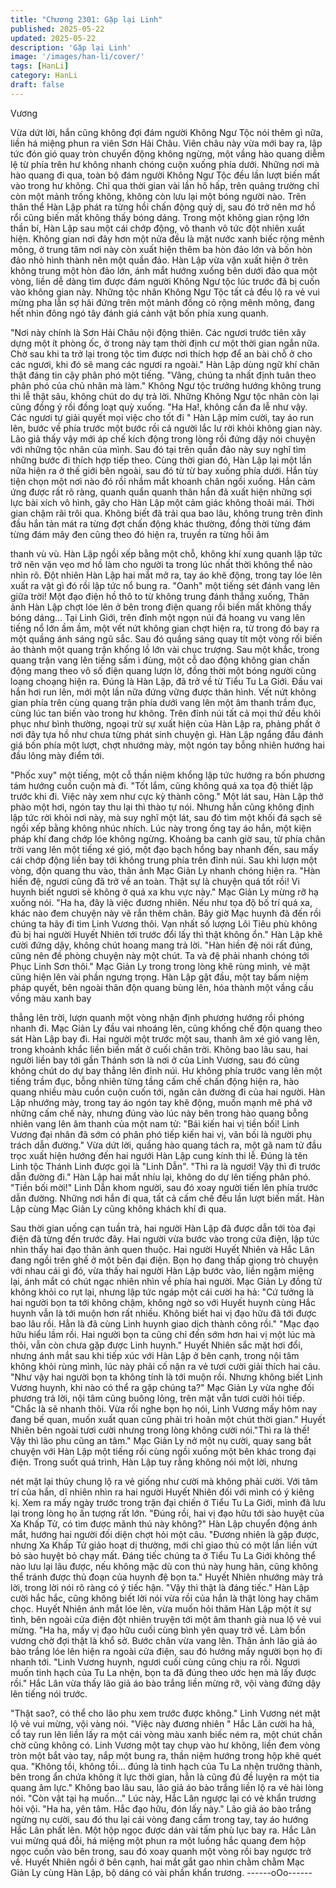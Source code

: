 ```yaml
---
title: "Chương 2301: Gặp lại Linh"
published: 2025-05-22
updated: 2025-05-22
description: 'Gặp lại Linh'
image: '/images/han-li/cover/'
tags: [HanLi]
category: HanLi
draft: false
---
```


Vương

Vừa dứt lời, hắn cũng không đợi đám người Không Ngư Tộc nói
thêm gì nữa, liền há miệng phun ra viên Sơn Hải Châu.
Viên châu này vừa mới bay ra, lập tức đón gió quay tròn chuyển
động không ngừng, một vầng hào quang diễm lệ từ phía trên hư
không nhanh chóng cuộn xuống phía dưới.
Những nơi mà hào quang đi qua, toàn bộ đám người Không Ngư
Tộc đều lần lượt biến mất vào trong hư không.
Chỉ qua thời gian vài lần hô hấp, trên quảng trường chỉ còn một
mảnh trống không, không còn lưu lại một bóng người nào.
Trên thân thể Hàn Lập phát ra từng hồi chấn động quỷ dị, sau đó
trở nên mơ hồ rổi cũng biến mất không thấy bóng dáng.
Trong một không gian rộng lớn thần bí, Hàn Lập sau một cái chớp
động, vô thanh vô tức đột nhiên xuất hiện.
Không gian nơi đây hơn một nửa đều là mặt nước xanh biếc rộng
mênh mông, ở trung tâm nơi này còn xuất hiện thêm ba hòn đảo
lớn và bốn hòn đảo nhỏ hình thành nên một quần đảo.
Hàn Lập vừa vặn xuất hiện ở trên không trung một hòn đảo lớn,
ánh mắt hướng xuống bên dưới đảo qua một vòng, liền dễ dàng
tìm được đám người Không Ngư tộc lúc trước đã bị cuốn vào
không gian này.
Những tộc nhân Không Ngư Tộc tất cả đều lộ ra vẻ vui mừng pha
lẫn sợ hãi đứng trên một mảnh đồng cỏ rộng mênh mông, đang
hết nhìn đông ngó tây đánh giá cảnh vật bốn phía xung quanh.

"Nơi này chính là Sơn Hải Châu nội động thiên. Các ngươi trước
tiên xây dựng một ít phòng ốc, ở trong này tạm thời định cư một
thời gian ngắn nữa. Chờ sau khi ta trở lại trong tộc tìm được nơi
thích hợp để an bài chỗ ở cho các ngươi, khi đó sẽ mang các
ngươi ra ngoài." Hàn Lập dùng ngữ khí chân thật đáng tin cậy
phân phó một tiếng.
"Vâng, chúng ta nhất định tuân theo phân phó của chủ nhân mà
làm." Không Ngư tộc trưởng hướng không trung thi lễ thật sâu,
không chút do dự trả lời.
Những Không Ngư tộc nhân còn lại cũng đồng ý rồi đồng loạt quỳ
xuống.
"Ha Ha!, không cần đa lễ như vậy. Các ngươi tự giải quyết mọi
việc cho tốt đi "
Hàn Lập mỉm cười, tay áo run lên, bước về phía trước một bước
rồi cả người lắc lư rời khỏi không gian này.
Lão giả thấy vậy mới áp chế kích động trong lòng rồi đứng dậy
nói chuyện với những tộc nhân của mình. Sau đó tại trên quần
đảo này suy nghĩ tìm những bước đi thích hợp tiếp theo.
Cùng thời gian đó, Hàn Lập lại một lần nữa hiện ra ở thế giới bên
ngoài, sau đó từ từ bay xuống phía dưới.
Hắn tùy tiện chọn một nơi nào đó rồi nhắm mắt khoanh chân ngồi
xuống.
Hắn cảm ứng được rất rõ ràng, quanh quẩn quanh thân hắn đã
xuất hiện những sợi lực bài xích vô hình, gây cho Hàn Lập một
cảm giác không thoải mái.
Thời gian chậm rãi trôi qua.
Không biết đã trải qua bao lâu, không trung trên đỉnh đầu hắn tản
mát ra từng đợt chấn động khác thường, đồng thời từng đám
từng đám mây đen cũng theo đó hiện ra, truyền ra từng hồi âm

thanh vù vù.
Hàn Lập ngồi xếp bằng một chỗ, không khí xung quanh lập tức
trở nên vặn vẹo mơ hồ làm cho người ta trong lúc nhất thời không
thể nào nhìn rõ.
Đột nhiên Hàn Lập hai mắt mở ra, tay áo khẽ động, trong tay lóe
lên xuất ra vật gì đó rồi lập tức nổ bung ra.
"Oanh" một tiếng sét đánh vang lên giữa trời!
Một đạo điện hồ thô to từ không trung đánh thẳng xuống, Thân
ảnh Hàn Lập chợt lóe lên ở bên trong điện quang rồi biến mất
không thấy bóng dáng...
Tại Linh Giới, trên đỉnh một ngọn núi đá hoang vu vang lên tiếng
nổ lớn ầm ầm, một vết nứt không gian chợt hiện ra, từ trong đó
bay ra một quầng ánh sáng ngũ sắc.
Sau đó quầng sáng quay tít một vòng rối biến ảo thành một quang
trận khổng lồ lớn vài chục trượng.
Sau một khắc, trong quang trận vang lên tiếng sấm ì đùng, một cỗ
dao động không gian chấn động mang theo vô số điện quang
lượn lờ, đồng thời một bóng người cũng loạng choạng hiện ra.
Đúng là Hàn Lập, đã trở về từ Tiểu Tu La Giới.
Đầu vai hắn hơi run lên, mới một lần nữa đứng vững được thân
hình.
Vết nứt không gian phía trên cùng quang trận phía dưới vang lên
một âm thanh trầm đục, cùng lúc tan biến vào trong hư không.
Trên đỉnh núi tất cả mọi thứ đều khôi phục như bình thường,
ngoại trừ sự xuất hiện của Hàn Lập ra, phảng phất ở nơi đây tựa
hồ như chưa từng phát sinh chuyện gì.
Hàn Lập ngẩng đầu đánh giá bốn phía một lượt, chợt nhướng
mày, một ngón tay bỗng nhiên hướng hai đầu lông mày điểm tới.

"Phốc xuy" một tiếng, một cỗ thần niệm khổng lập tức hướng ra
bốn phương tám hướng cuồn cuộn mà đi.
"Tốt lắm, cũng không quá xa tọa độ thiết lập trước khi đi. Việc này
xem như cực kỳ thành công." Một lát sau, Hàn Lập thở phào một
hơi, ngón tay thu lại thì thào tự nói.
Nhưng hắn cũng không định lập tức rời khỏi nơi này, mà suy nghĩ
một lát, sau đó tìm một khối đá sạch sẽ ngồi xếp bằng không
nhúc nhích.
Lúc này trong ống tay áo hắn, một kiện pháp khí đang chớp lóe
không ngừng.
Khoảng ba canh giờ sau, từ phía chân trời vang lên một tiếng xé
gió, một đạo bạch hồng bay nhanh đến, sau mấy cái chớp động
liền bay tới không trung phía trên đỉnh núi.
Sau khi lượn một vòng, độn quang thu vào, thân ảnh Mạc Giản Ly
nhanh chóng hiện ra.
"Hàn hiền đệ, ngươi cũng đã trở về an toàn. Thật sự là chuyện
quá tốt rồi! Vi huynh biết ngươi sẽ không ở quá xa khu vực này."
Mạc Giản Ly mừng rỡ hạ xuống nói.
"Ha ha, đây là việc đương nhiên. Nếu như tọa độ bố trí quá xa,
khác nào đem chuyện này vẽ rắn thêm chân. Bây giờ Mạc huynh
đã đến rồi chúng ta hãy đi tìm Linh Vương thôi. Vạn nhất số
lượng Lôi Tiêu phù không đủ bị hai người Huyết Nhiên tới trước
đổi lấy thì thật không ổn." Hàn Lập khẽ cười đứng dậy, không
chút hoang mang trả lời.
"Hàn hiền đệ nói rất đúng, cũng nên đề phòng chuyện này một
chút. Ta và đệ phải nhanh chóng tới Phục Linh Sơn thôi." Mạc
Giản Ly trong trong lòng khẽ rùng mình, vẻ mặt cũng hiện lên vài
phần ngưng trọng.
Hàn Lập gật đầu, một tay bấm niệm pháp quyết, bên ngoài thân
độn quang bùng lên, hóa thành một vầng cầu vồng màu xanh bay

thẳng lên trời, lượn quanh một vòng nhận định phương hướng rồi
phóng nhanh đi.
Mạc Giản Ly đầu vai nhoáng lên, cũng khống chế độn quang theo
sát Hàn Lập bay đi.
Hai người một trước một sau, thanh âm xé gió vang lên, trong
khoảnh khắc liền biến mất ở cuối chân trời.
Không bao lâu sau, hai người liền bay tới gần Thánh sơn là nơi ở
của Linh Vương, sau đó cũng không chút do dự bay thẳng lên
đỉnh núi.
Hư không phía trước vang lên một tiếng trầm đục, bỗng nhiên
từng tầng cấm chế chấn động hiện ra, hào quang nhiều màu cuồn
cuộn cuốn tới, ngăn cản đường đi của hai người.
Hàn Lập nhướng mày, trong tay áo ngón tay khẽ động, muốn
mạnh mẽ phá vỡ những cấm chế này, nhưng đúng vào lúc này
bên trong hào quang bỗng nhiên vang lên âm thanh của một nam
tử:
"Bái kiến hai vị tiền bối! Linh Vương đại nhân đã sớm có phân
phó tiếp kiến hai vị, vãn bối là người phụ trách dẫn đường."
Vừa dứt lời, quầng hào quang tách ra, một gã nam tử đầu trọc
xuất hiện hướng đến hai ngưới Hàn Lập cung kính thi lễ.
Đúng là tên Linh tộc Thánh Linh được gọi là "Linh Dẫn".
"Thì ra là ngươi! Vậy thì đi trước dẫn đường đi." Hàn Lập hai mắt
nhíu lại, không do dự lên tiếng phân phó.
"Tiền bối mời!" Linh Dẫn khom người, sau đó xoay người tiến lên
phía trước dẫn đường.
Những nơi hắn đi qua, tất cả cấm chế đều lần lượt biến mất.
Hàn Lập cùng Mạc Giản Ly cũng không khách khí đi qua.

Sau thời gian uống cạn tuần trà, hai người Hàn Lập đã được dẫn
tới tòa đại điện đã từng đến trước đây.
Hai người vừa bước vào trong cửa điện, lập tức nhìn thấy hai đạo
thân ảnh quen thuộc.
Hai người Huyết Nhiên và Hắc Lân đang ngồi trên ghế ở một bên
đại điện.
Bọn họ đang thấp giọng trò chuyện với nhau cái gì đó, vừa thấy
hai người Hàn Lập bước vào, liền ngậm miệng lại, ánh mắt có
chút ngạc nhiên nhìn về phía hai người.
Mạc Giản Ly đồng tử không khỏi co rụt lại, nhưng lập tức ngáp
một cái cười ha hả:
"Cứ tưởng là hai người bọn ta tới không chậm, không ngờ so với
Huyết huynh cùng Hắc huynh vẫn là tới muộn hơn rất nhiều.
Không biết hai vị đạo hữu đã tới được bao lâu rồi. Hẳn là đã cùng
Linh huynh giao dịch thành công rồi."
"Mạc đạo hữu hiểu lầm rồi. Hai người bọn ta cũng chỉ đến sớm
hơn hai vị một lúc mà thôi, vẫn còn chưa gặp được Linh huynh."
Huyết Nhiên sắc mặt hơi đổi, nhưng ánh mắt sau khi tiếp xúc với
Hàn Lập ở bên cạnh, trong nội tâm không khỏi rùng mình, lúc này
phải cố nặn ra vẻ tươi cười giải thích hai câu.
"Như vậy hai người bọn ta không tính là tới muộn rồi. Nhưng
không biết Linh Vương huynh, khi nào có thể ra gặp chúng ta?"
Mạc Giản Ly vừa nghe đối phương trả lời, nội tâm cũng buông
lỏng, trên mặt vẫn tươi cười hỏi tiếp.
"Chắc là sẽ nhanh thôi. Vừa rồi nghe bọn họ nói, Linh Vương mấy
hôm nay đang bế quan, muốn xuất quan cũng phải trì hoãn một
chút thời gian." Huyết Nhiên bên ngoài tươi cười nhưng trong
lòng không cười nói."Thì ra là thế! Vậy thì lão phu cũng an tâm."
Mạc Giản Ly nở một nụ cười, quay sang bắt chuyện với Hàn Lập
một tiếng rồi cùng ngồi xuống một bên khác trong đại điện.
Trong suốt quá trình, Hàn Lập tuy rằng không nói một lời, nhưng

nét mặt lại thủy chung lộ ra vẻ giống như cười mà không phải
cười.
Với tâm trí của hắn, dĩ nhiên nhìn ra hai người Huyết Nhiên đối
với mình có ý kiêng kị.
Xem ra mấy ngày trước trong trận đại chiến ở Tiểu Tu La Giới,
mình đã lưu lại trong lòng họ ấn tượng rất lớn.
"Đúng rồi, hai vị đạo hữu tới sào huyệt của Xa Khấp Tử, có tìm
được mãnh thú này không?" Hàn Lập chuyển động ánh mắt,
hướng hai người đối diện chợt hỏi một câu.
"Đương nhiên là gặp được, nhưng Xa Khấp Tử giảo hoạt dị
thường, mới chỉ giao thủ có một lần liền vứt bỏ sào huyệt bỏ chạy
mất. Đáng tiếc chúng ta ở Tiểu Tu La Giới không thể nào lưu lại
lâu được, nếu không mặc dù con thú này hung hãn, cũng không
thể tránh được thủ đoạn của huynh đệ bọn ta." Huyết Nhiên
nhướng mày trả lời, trong lời nói rõ ràng có ý tiếc hận.
"Vậy thì thật là đáng tiếc." Hàn Lập cười hắc hắc, cũng không biết
lời nói vừa rồi của hắn là thật lòng hay châm chọc.
Huyết Nhiên ánh mắt lóe lên, vừa muốn hỏi thăm Hàn Lập một ít
sự tình, bên ngoài cửa điện đột nhiên truyện tới một âm thanh già
nua lộ vẻ vui mừng.
"Ha ha, mấy vị đạo hữu cuối cùng bình yên quay trở về. Làm bổn
vương chờ đợi thật là khổ sở.
Bước chân vừa vang lên.
Thân ảnh lão giả áo bào trắng lóe lên hiện ra ngoài cửa điện, sau
đó hướng mấy người bọn họ đi nhanh tới.
"Linh Vương huynh, ngươi cuối cùng cũng chịu ra rồi. Ngươi
muốn tinh hạch của Tu La nhện, bọn ta đã đúng theo ước hẹn mà
lấy được rồi." Hắc Lân vừa thấy lão giả áo bào trắng liền mừng
rỡ, vội vàng đứng dậy lên tiếng nói trước.

"Thật sao?, có thể cho lão phu xem trước được không." Linh
Vương nét mặt lộ vẻ vui mừng, vội vàng nói.
"Việc này đương nhiên "
Hắc Lân cười ha hả, cổ tay run lên liền lấy ra một cái vòng màu
xanh biếc ném ra, một chút chần chờ cũng không có.
Linh Vương một tay chụp vào hư không, liền đem vòng tròn một
bắt vào tay, nắp một bung ra, thần niệm hướng trong hộp khẽ
quét qua.
"Không tồi, không tồi... đúng là tinh hạch của Tu La nhện trưởng
thành, bên trong ẩn chứa không ít lực thời gian, hẳn là cũng đủ
đề luyện ra một tia quang âm lực." Không bao lâu sau, lão giả áo
bào trắng liền lộ ra vẻ hài lòng nói.
"Còn vật tại hạ muốn..." Lúc này, Hắc Lân ngược lại có vẻ khẩn
trương hỏi vội.
"Ha ha, yên tâm. Hắc đạo hữu, đón lấy này." Lão giả áo bào trắng
ngừng nụ cười, sau đó thu lại cái vòng đang cầm trong tay, tay áo
hướng Hắc Lân phất lên.
Một hộp ngọc được dán vài tấm phù lục bay ra.
Hắc Lân vui mừng quá đỗi, há miệng một phun ra một luồng hắc
quang đem hộp ngọc cuốn vào bên trong, sau đó xoay quanh một
vòng rồi bay ngược trở về.
Huyết Nhiên ngồi ở bên cạnh, hai mắt gắt gao nhìn chằm chằm
Mạc Giản Ly cùng Hàn Lập, bộ dáng có vài phần khẩn trương.
------oOo------
